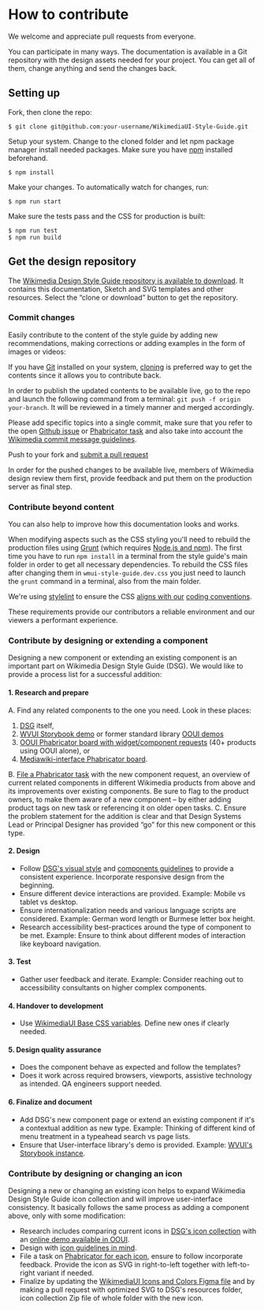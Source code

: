 # How to contribute

We welcome and appreciate pull requests from everyone.

You can participate in many ways. The documentation is available in a Git repository with the design assets needed for your project. You can get all of them, change anything and send the changes back.

## Setting up

Fork, then clone the repo:

```console
$ git clone git@github.com:your-username/WikimediaUI-Style-Guide.git
```

Setup your system. Change to the cloned folder and let npm package manager install needed packages. Make sure you have [npm](https://nodejs.org/en/) installed beforehand.

```console
$ npm install
```

Make your changes. To automatically watch for changes, run:
```console
$ npm run start
```

Make sure the tests pass and the CSS for production is built:

```console
$ npm run test
$ npm run build
```

## Get the design repository
The [Wikimedia Design Style Guide repository is available to download](https://github.com/wikimedia/WikimediaUI-Style-Guide/). It contains this documentation, Sketch and SVG templates and other resources. Select the “clone or download” button to get the repository.

### Commit changes
Easily contribute to the content of the style guide by adding new recommendations, making corrections or adding examples in the form of images or videos:

If you have [Git](https://en.wikipedia.org/wiki/Git) installed on your system, [cloning](https://help.github.com/articles/cloning-a-repository/) is preferred way to get the contents since it allows you to contribute back.

In order to publish the updated contents to be available live, go to the repo and launch the following command from a terminal: `git push -f origin your-branch`. It will be reviewed in a timely manner and merged accordingly.

Please add specific topics into a single commit, make sure that you refer to the open [Github issue](https://github.com/wikimedia/WikimediaUI-Style-Guide/issues) or [Phabricator task](https://phabricator.wikimedia.org/tag/wikimediaui_style_guide/) and also take into account the [Wikimedia commit message guidelines](https://www.mediawiki.org/wiki/Gerrit/Commit_message_guidelines).

Push to your fork and [submit a pull request](https://github.com/wikimedia/WikimediaUI-Style-Guide/compare)

In order for the pushed changes to be available live, members of Wikimedia design review them first, provide feedback and put them on the production server as final step.

### Contribute beyond content
You can also help to improve how this documentation looks and works.

When modifying aspects such as the CSS styling you'll need to rebuild the production files using [Grunt](https://gruntjs.com/) (which requires [Node.js and npm](https://docs.npmjs.com/getting-started/installing-node)). The first time you have to run `npm install` in a terminal from the style guide's main folder in order to get all necessary dependencies. To rebuild the CSS files after changing them in `wmui-style-guide.dev.css` you just need to launch the `grunt` command in a terminal, also from the main folder.

We're using [stylelint](https://stylelint.io/) to ensure the CSS [aligns with our](https://github.com/wikimedia/stylelint-config-wikimedia/) [coding conventions](https://www.mediawiki.org/wiki/Manual:Coding_conventions/CSS).

These requirements provide our contributors a reliable environment and our viewers a performant experience.

### Contribute by designing or extending a component
Designing a new component or extending an existing component is an important part on Wikimedia Design Style Guide (DSG).
We would like to provide a process list for a successful addition:

#### 1. Research and prepare
A. Find any related components to the one you need. Look in these places:
 1. [DSG](https://design.wikimedia.org/style-guide/components/) itself,
 2. [WVUI Storybook demo](https://doc.wikimedia.org/wvui/master/ui/) or former standard library [OOUI demos](https://doc.wikimedia.org/oojs-ui/master/demos/#widgets-mediawiki-vector-ltr)
 3. [OOUI Phabricator board with widget/component requests](https://phabricator.wikimedia.org/tag/ooui/) (40+ products using OOUI alone), or
 4. [Mediawiki-interface Phabricator board](https://phabricator.wikimedia.org/project/view/4947/).

B. [File a Phabricator task](https://phabricator.wikimedia.org/maniphest/task/edit/form/1/?projects=Wikimedia_Design_Style_Guide) with the new component request, an overview of current related components in different Wikimedia products from above and its improvements over existing components. Be sure to flag to the product owners, to make them aware of a new component – by either adding product tags on new task or referencing it on older open tasks.
C. Ensure the problem statement for the addition is clear and that Design Systems Lead or Principal Designer has provided “go” for this new component or this type.

#### 2. Design
- Follow [DSG's visual style](https://design.wikimedia.org/style-guide/visual-style.html) and [components guidelines](https://design.wikimedia.org/style-guide/components/) to provide a consistent experience. Incorporate responsive design from the beginning.
- Ensure different device interactions are provided. Example: Mobile vs tablet vs desktop.
- Ensure internationalization needs and various language scripts are considered. Example: German word length or Burmese letter box height.
- Research accessibility best-practices around the type of component to be met. Example: Ensure to think about different modes of interaction like keyboard navigation.

#### 3. Test
- Gather user feedback and iterate. Example: Consider reaching out to accessibility consultants on higher complex components.

#### 4. Handover to development
- Use [WikimediaUI Base CSS variables](https://gerrit.wikimedia.org/r/plugins/gitiles/wikimedia-ui-base/). Define new ones if clearly needed.

#### 5. Design quality assurance
- Does the component behave as expected and follow the templates?
- Does it work across required browsers, viewports, assistive technology as intended. QA engineers support needed.

#### 6. Finalize and document
- Add DSG's new component page or extend an existing component if it's a contextual addition as new type. Example: Thinking of different kind of menu treatment in a typeahead search vs page lists.
- Ensure that User-interface library's demo is provided. Example: [WVUI's Storybook instance](https://doc.wikimedia.org/wvui/master/ui/).

### Contribute by designing or changing an icon
Designing a new or changing an existing icon helps to expand Wikimedia Design Style Guide icon collection and will improve user-interface consistency.
It basically follows the same process as adding a component above, only with some modification:
- Research includes comparing current icons in [DSG's icon collection](https://github.com/wikimedia/WikimediaUI-Style-Guide/tree/master/resources/WikimediaUI-icons-SVGs) with an [online demo available in OOUI](https://doc.wikimedia.org/oojs-ui/master/demos/?page=icons&theme=wikimediaui&direction=ltr&platform=desktop).
- Design with [icon guidelines in mind](https://design.wikimedia.org/style-guide/visual-style_icons.html).
- File a task on [Phabricator for each icon](https://phabricator.wikimedia.org/maniphest/task/edit/form/1/?projects=wikimediaui_style_guide,ooui,wvui&title=Icons:), ensure to follow incorporate feedback. Provide the icon as SVG in right-to-left together with left-to-right variant if needed.
- Finalize by updating the [WikimediaUI Icons and Colors Figma file](https://www.figma.com/file/1lT9LKOK6wiHLnpraMjP3E/WikimediaUI-%E2%80%93-Icons-and-Colors) and by making a pull request with optimized SVG to DSG's resources folder, icon collection Zip file of whole folder with the new icon.

